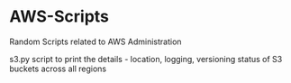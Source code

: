 # AWS-Scripts
Random Scripts related to AWS Administration

s3.py
script to print the details - location, logging, versioning status of S3 buckets across all regions
